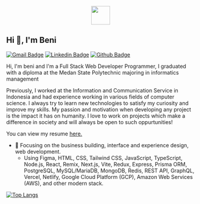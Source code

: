 <p align="center">
<img src="https://github.com/rajk3770/Github-Profile-Readme-Creator/blob/master/images/person.ico"  align="center" height="50"/>
</p>

## Hi 👋, I'm Beni
[![Gmail Badge](https://img.shields.io/badge/-benisyach32@gmail.com-c14438?style=flat&logo=Gmail&logoColor=white&link=mailto:benisyach32@gmail.com)](mailto:benisyach320@gmail.com) 
[![Linkedin Badge](https://img.shields.io/badge/-benisyach-0072b1?style=flat&logo=Linkedin&logoColor=white&link=https://www.linkedin.com/in/beni-syach-setiawan-ketaren-5ab25b168/)]([https://www.linkedin.com/in/benisyach32/](https://www.linkedin.com/in/beni-syach-setiawan-ketaren-5ab25b168/)) [![Github Badge](https://img.shields.io/badge/-benisyach-grey?style=flat&logo=github&logoColor=white&link=https://github.com/benisyach32/)](https://www.github.com/benisyach/) <p align='left'> Hi, I'm beni and I'm a Full Stack Web Developer Programmer, I graduated with a diploma at the Medan State Polytechnic majoring in informatics management

Previously, I worked at the Information and Communication Service in Indonesia and had experience working in various fields of computer science. I always try to learn new technologies to satisfy my curiosity and improve my skills. My passion and motivation when developing any project is the impact it has on humanity. I love to work on projects which make a difference in society and will always be open to such oppurtunities!</p><p align='left'> You can view my resume <a href='https://github.com/BeniSyach' target=_blank><u>here</u>.</a></p>
- 🔭 Focusing on the business building, interface and experience design, web development.
  - Using Figma, HTML, CSS, Tailwind CSS, JavaScript, TypeScript, Node.js, React, Remix, Next.js, Vite, Redux, Express, Prisma ORM, PostgreSQL, MySQL/MariaDB, MongoDB, Redis, REST API, GraphQL, Vercel, Netlify, Google Cloud Platform (GCP), Amazon Web Services (AWS), and other modern stack.



[![Top Langs](https://github-readme-stats.vercel.app/api/top-langs/?username=benisyach&layout=compact)](https://github.com/BeniSyach)


